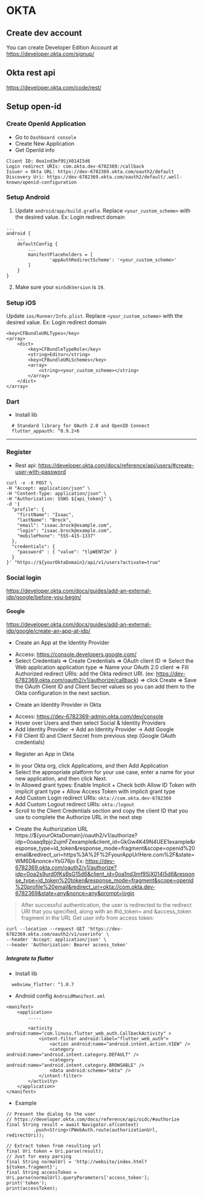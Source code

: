 # OKTA

## Create dev account

You can create Developer Edition Account at https://developer.okta.com/signup/

## Okta rest api

https://developer.okta.com/code/rest/ 

## Setup open-id

### Create OpenId Application

- Go to `Dashboard console`
- Create New Application
- Get OpenId info
```
Client ID: 0oa1nd3mf9SjX014I5d6
Login redirect URIs: com.okta.dev-6782369:/callback	
Issuer = Okta URL: https://dev-6782369.okta.com/oauth2/default
Discovery Uri: https://dev-6782369.okta.com/oauth2/default/.well-known/openid-configuration
```

### Setup Android

1. Update `android/app/build.gradle`. Replace `<your_custom_scheme>` with the desired value. Ex: Login redirect domain

```
...
android {
    ...
    defaultConfig {
        ...
        manifestPlaceholders = [
                'appAuthRedirectScheme': '<your_custom_scheme>'
        ]
    }
}
```

2. Make sure your `minSdkVersion` is `19`.

### Setup iOS

Update `ios/Runner/Info.plist`. Replace `<your_custom_scheme>` with the desired value. Ex: Login redirect domain

```
<key>CFBundleURLTypes</key>
<array>
    <dict>
        <key>CFBundleTypeRole</key>
        <string>Editor</string>
        <key>CFBundleURLSchemes</key>
        <array>
            <string><your_custom_scheme></string>
        </array>
    </dict>
</array>
```

### Dart

- Install lib
```
  # Standard library for OAuth 2.0 and OpenID Connect
  flutter_appauth: ^0.9.2+6
```

--------------

### Register

- Rest api: https://developer.okta.com/docs/reference/api/users/#create-user-with-password
```
curl -v -X POST \
-H "Accept: application/json" \
-H "Content-Type: application/json" \
-H "Authorization: SSWS ${api_token}" \
-d '{
  "profile": {
    "firstName": "Isaac",
    "lastName": "Brock",
    "email": "isaac.brock@example.com",
    "login": "isaac.brock@example.com",
    "mobilePhone": "555-415-1337"
  },
  "credentials": {
    "password" : { "value": "tlpWENT2m" }
  }
}' "https://${yourOktaDomain}/api/v1/users?activate=true"
```

### Social login

https://developer.okta.com/docs/guides/add-an-external-idp/google/before-you-begin/

#### Google

https://developer.okta.com/docs/guides/add-an-external-idp/google/create-an-app-at-idp/

* Create an App at the Identity Provider
- Access: https://console.developers.google.com/
- Select Credentials => Create Credentials => OAuth client ID => Select the Web application application type 
=> Name your OAuth 2.0 client => Fill Authorized redirect URIs: add the Okta redirect URI. (ex: https://dev-6782369.okta.com/oauth2/v1/authorize/callback) 
=> click Create => Save the OAuth Client ID and Client Secret values so you can add them to the Okta configuration in the next section.

* Create an Identity Provider in Okta
- Access: https://dev-6782369-admin.okta.com/dev/console
- Hover over Users and then select Social & Identity Providers
- Add Identity Provider -> Add an Identity Provider -> Add Google
- Fill Client ID and Client Secret from previous step (Google OAuth credentials)
* Register an App in Okta
- In your Okta org, click Applications, and then Add Application
- Select the appropriate platform for your use case, enter a name for your new application, and then click Next.
- In Allowed grant types: Enable Implicit + Check both Allow ID Token with implicit grant type + Allow Access Token with implicit grant type 
- Add Custom Login redirect URIs: `okta://com.okta.dev-6782369`
- Add Custom Logout redirect URIs: `okta:/logout`
- Scroll to the Client Credentials section and copy the client ID that you use to complete the Authorize URL in the next step
* Create the Authorization URL
https://${yourOktaDomain}/oauth2/v1/authorize?idp=0oaaq9pjc2ujmFZexample&client_id=GkGw4K49N4UEE1example&response_type=id_token&response_mode=fragment&scope=openid%20email&redirect_uri=https%3A%2F%2FyourAppUrlHere.com%2F&state=WM6D&nonce=YsG76jo
Ex: https://dev-6782369.okta.com/oauth2/v1/authorize?idp=0oa2s9urd0fKsBsG15d6&client_id=0oa1nd3mf9SjX014I5d6&response_type=id_token%20token&response_mode=fragment&scope=openid%20profile%20email&redirect_uri=okta://com.okta.dev-6782369&state=any&nonce=any&prompt=login

> After successful authentication, the user is redirected to the redirect URI that you specified, along with an #id_token= and &access_token fragment in the URL
> Get user info from access token: 
```
curl --location --request GET 'https://dev-6782369.okta.com/oauth2/v1/userinfo' \
--header 'Accept: application/json' \
--header 'Authorization: Bearer access_token'
```

##### Integrate to flutter 

- Install lib
```
  webview_flutter: ^1.0.7
```

- Android config `AndroidManifest.xml`
```
<manifest>
    <application>
        .....

        <activity android:name="com.linusu.flutter_web_auth.CallbackActivity" >
            <intent-filter android:label="flutter_web_auth">
                <action android:name="android.intent.action.VIEW" />
                <category android:name="android.intent.category.DEFAULT" />
                <category android:name="android.intent.category.BROWSABLE" />
                <data android:scheme="okta" />
            </intent-filter>
        </activity>
    </application>
</manifest>
```

- Example
```
// Present the dialog to the user
// https://developer.okta.com/docs/reference/api/oidc/#authorize
final String result = await Navigator.of(context)
          .push<String>(PWebAuth.route(authorizationUrl, redirectUri));

// Extract token from resulting url
final Uri token = Uri.parse(result);
// Just for easy parsing
final String normalUrl = 'http://website/index.html?${token.fragment}';
final String accessToken = Uri.parse(normalUrl).queryParameters['access_token'];
print('token');
print(accessToken);
```
